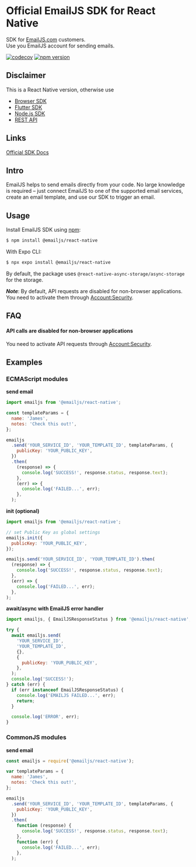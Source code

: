 # Official EmailJS SDK for React Native

SDK for [EmailJS.com](https://www.emailjs.com) customers.
\
Use you EmailJS account for sending emails.

[![codecov](https://codecov.io/gh/emailjs-com/emailjs-react-native/branch/main/graph/badge.svg)](https://codecov.io/gh/emailjs-com/emailjs-react-native)
[![npm version](https://img.shields.io/npm/v/@emailjs/react-native.svg)](https://www.npmjs.com/package/@emailjs/react-native)

## Disclaimer

This is a React Native version, otherwise use
- [Browser SDK](https://www.npmjs.com/package/@emailjs/browser)
- [Flutter SDK](https://pub.dev/packages/emailjs)
- [Node.js SDK](https://pub.dev/packages/@emailjs/nodejs)
- [REST API](https://www.emailjs.com/docs/rest-api/send/)

## Links

[Official SDK Docs](https://www.emailjs.com/docs)

## Intro

EmailJS helps to send emails directly from your code.
No large knowledge is required – just connect EmailJS to one of the supported
email services, create an email template, and use our SDK
to trigger an email.

## Usage

Install EmailJS SDK using [npm](https://www.npmjs.com/):

```bash
$ npm install @emailjs/react-native
```

With Expo CLI:

```bash
$ npx expo install @emailjs/react-native
```

By default, the package uses `@react-native-async-storage/async-storage` for the storage.

***Note***: By default, API requests are disabled for non-browser applications.
You need to activate them through [Account:Security](https://dashboard.emailjs.com/admin/account/security).

## FAQ

#### API calls are disabled for non-browser applications
You need to activate API requests
through [Account:Security](https://dashboard.emailjs.com/admin/account/security).

## Examples

### ECMAScript modules

**send email**

```js
import emailjs from '@emailjs/react-native';

const templateParams = {
  name: 'James',
  notes: 'Check this out!',
};

emailjs
  .send('YOUR_SERVICE_ID', 'YOUR_TEMPLATE_ID', templateParams, {
    publicKey: 'YOUR_PUBLIC_KEY',
  })
  .then(
    (response) => {
      console.log('SUCCESS!', response.status, response.text);
    },
    (err) => {
      console.log('FAILED...', err);
    },
  );
```

**init (optional)**

```js
import emailjs from '@emailjs/react-native';

// set Public Key as global settings
emailjs.init({
  publicKey: 'YOUR_PUBLIC_KEY',
});

emailjs.send('YOUR_SERVICE_ID', 'YOUR_TEMPLATE_ID').then(
  (response) => {
    console.log('SUCCESS!', response.status, response.text);
  },
  (err) => {
    console.log('FAILED...', err);
  },
);
```

**await/async with EmailJS error handler**

```js
import emailjs, { EmailJSResponseStatus } from '@emailjs/react-native';

try {
  await emailjs.send(
    'YOUR_SERVICE_ID',
    'YOUR_TEMPLATE_ID',
    {},
    {
      publicKey: 'YOUR_PUBLIC_KEY',
    },
  );
  console.log('SUCCESS!');
} catch (err) {
  if (err instanceof EmailJSResponseStatus) {
    console.log('EMAILJS FAILED...', err);
    return;
  }

  console.log('ERROR', err);
}
```

### CommonJS modules

**send email**

```js
const emailjs = require('@emailjs/react-native');

var templateParams = {
  name: 'James',
  notes: 'Check this out!',
};

emailjs
  .send('YOUR_SERVICE_ID', 'YOUR_TEMPLATE_ID', templateParams, {
    publicKey: 'YOUR_PUBLIC_KEY',
  })
  .then(
    function (response) {
      console.log('SUCCESS!', response.status, response.text);
    },
    function (err) {
      console.log('FAILED...', err);
    },
  );
```
